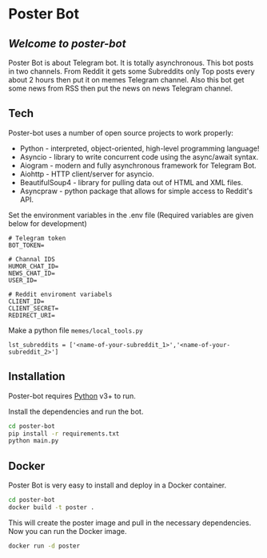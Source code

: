 # Poster Bot
## _Welcome to poster-bot_

Poster Bot is about Telegram bot.
It is totally asynchronous. This bot posts in two channels. From Reddit it gets some Subreddits only Top posts every about 2 hours then put it on memes Telegram channel. Also this bot get some news from RSS then put the news on news Telegram channel.

## Tech

Poster-bot uses a number of open source projects to work properly:

- Python - interpreted, object-oriented, high-level programming language!
- Asyncio - library to write concurrent code using the async/await syntax.
- Aiogram - modern and fully asynchronous framework for Telegram Bot.
- Aiohttp - HTTP client/server for asyncio.
- BeautifulSoup4 - library for pulling data out of HTML and XML files.
- Asyncpraw - python package that allows for simple access to Reddit's API.

Set the environment variables in the .env file (Required variables are given below for development)

```
# Telegram token
BOT_TOKEN=

# Channal IDS
HUMOR_CHAT_ID=
NEWS_CHAT_ID=
USER_ID=

# Reddit enviroment variabels
CLIENT_ID=
CLIENT_SECRET=
REDIRECT_URI=
```

Make a python file `memes/local_tools.py`
```
lst_subreddits = ['<name-of-your-subreddit_1>','<name-of-your-subreddit_2>']
```

## Installation

Poster-bot requires [Python](https://www.python.org/) v3+ to run.

Install the dependencies and run the bot.

```sh
cd poster-bot
pip install -r requirements.txt
python main.py
```

## Docker

Poster Bot is very easy to install and deploy in a Docker container.

```sh
cd poster-bot
docker build -t poster .
```

This will create the poster image and pull in the necessary dependencies.
Now you can run the Docker image.
```sh
docker run -d poster
```

